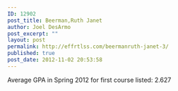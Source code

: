 ```yaml
---
ID: 12902
post_title: Beerman,Ruth Janet
author: Joel DesArmo
post_excerpt: ""
layout: post
permalink: http://effrtlss.com/beermanruth-janet-3/
published: true
post_date: 2012-11-02 20:53:58
---
```

<p>Average GPA in Spring 2012 for first course listed: 2.627</p>